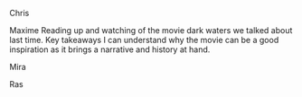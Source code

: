 Chris 


Maxime
Reading up and watching of the movie dark waters we talked about last time. Key takeaways I can understand why the movie can be a good inspiration as it brings a narrative and history at hand. 

Mira

Ras


<!--stackedit_data:
eyJoaXN0b3J5IjpbODkxMzY4MzczLDUxOTQ5ODEyN119
-->